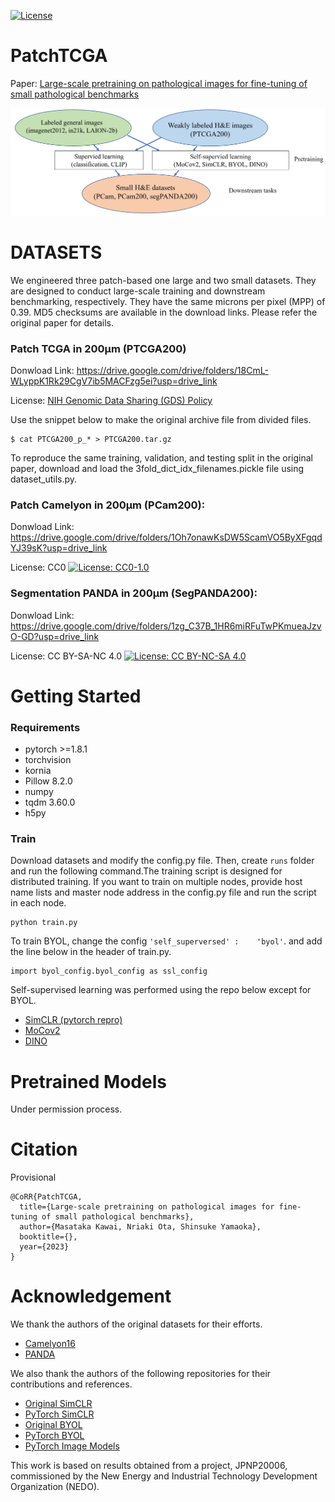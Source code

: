 [![License](https://img.shields.io/badge/License-Apache_2.0-blue.svg)](https://opensource.org/licenses/Apache-2.0)
# PatchTCGA
Paper: [Large-scale pretraining on pathological images for fine-tuning of small pathological benchmarks](https://arxiv.org/abs/2303.15693)

![Overview](overview.png)


# DATASETS
We engineered three patch-based one large and two small datasets. They are designed to conduct large-scale training and downstream benchmarking, respectively. They have the same microns per pixel (MPP) of 0.39. MD5 checksums are available in the download links. Please refer the original paper for details.


### Patch TCGA in 200μm (PTCGA200)

Donwload Link: https://drive.google.com/drive/folders/18CmL-WLyppK1Rk29CgV7ib5MACFzg5ei?usp=drive_link

License: [NIH Genomic Data Sharing (GDS) Policy](https://datascience.cancer.gov/data-sharing/genomic-data-sharing/about-the-genomic-data-sharing-policy)

Use the snippet below to make the original archive file from divided files.
```
$ cat PTCGA200_p_* > PTCGA200.tar.gz
```
To reproduce the same training, validation, and testing split in the original paper, download and load the 3fold_dict_idx_filenames.pickle file using dataset_utils.py.


### Patch Camelyon in 200μm (PCam200): 

Donwload Link: https://drive.google.com/drive/folders/1Oh7onawKsDW5ScamVO5ByXFgqdYJ39sK?usp=drive_link

License: CC0 [![License: CC0-1.0](https://licensebuttons.net/l/zero/1.0/80x15.png)](http://creativecommons.org/publicdomain/zero/1.0/)

### Segmentation PANDA in 200μm (SegPANDA200): 

Donwload Link: https://drive.google.com/drive/folders/1zg_C37B_1HR6miRFuTwPKmueaJzvO-GD?usp=drive_link

License: CC BY-SA-NC 4.0 [![License: CC BY-NC-SA 4.0](https://img.shields.io/badge/License-CC_BY--NC--SA_4.0-lightgrey.svg)](https://creativecommons.org/licenses/by-nc-sa/4.0/)

# Getting Started

### Requirements
- pytorch >=1.8.1 
- torchvision
- kornia
- Pillow 8.2.0
- numpy 
- tqdm 3.60.0
- h5py

### Train
Download datasets and modify the config.py file. Then, create `runs` folder and run the following command.The training script is designed for distributed training. If you want to train on multiple nodes, provide host name lists and master node address in the config.py file and run the script in each node.

```
python train.py
```
To train BYOL, change the config ` 'self_superversed' :    'byol' `. and add the line below in the header of train.py.
```
import byol_config.byol_config as ssl_config
```
Self-supervised learning was performed using the repo  below except for BYOL.
- [SimCLR (pytorch repro)](https://github.com/AndrewAtanov/simclr-pytorch)
- [MoCov2](https://github.com/facebookresearch/moco)
- [DINO](https://github.com/facebookresearch/dino)

# Pretrained Models

Under permission process.

# Citation
Provisional

```
@CoRR{PatchTCGA,
  title={Large-scale pretraining on pathological images for fine-tuning of small pathological benchmarks},
  author={Masataka Kawai, Nriaki Ota, Shinsuke Yamaoka},
  booktitle={},
  year={2023}
}
```

# Acknowledgement
We thank the authors of the original datasets for their efforts. 

- [Camelyon16](https://doi.org/10.1001/jama.2017.14585.)
- [PANDA]( https://doi.org/10.1038/s41591-021-01620-2.)

We also thank the authors of the following repositories for their contributions and references.

- [Original SimCLR](https://github.com/google-research/simclr)
- [PyTorch SimCLR](https://github.com/AndrewAtanov/simclr-pytorch)
- [Original BYOL](https://github.com/deepmind/deepmind-research/tree/master/byol)
- [PyTorch BYOL](https://github.com/lucidrains/byol-pytorch)
- [PyTorch Image Models](https://github.com/huggingface/pytorch-image-models)

This work is based on results obtained from a project, JPNP20006, commissioned by the New Energy and Industrial Technology Development Organization (NEDO). 